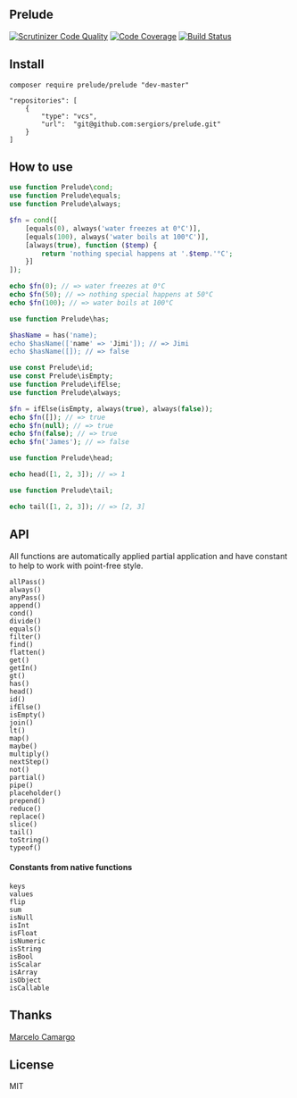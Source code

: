 Prelude
-------
[![Scrutinizer Code Quality](https://scrutinizer-ci.com/g/sergiors/prelude/badges/quality-score.png?b=master)](https://scrutinizer-ci.com/g/sergiors/prelude/?branch=master)
[![Code Coverage](https://scrutinizer-ci.com/g/sergiors/prelude/badges/coverage.png?b=master)](https://scrutinizer-ci.com/g/sergiors/prelude/?branch=master)
[![Build Status](https://scrutinizer-ci.com/g/sergiors/prelude/badges/build.png?b=master)](https://scrutinizer-ci.com/g/sergiors/prelude/build-status/master)

Install
-------

`composer require prelude/prelude "dev-master"`

```
"repositories": [
    {
        "type": "vcs",
        "url":  "git@github.com:sergiors/prelude.git"
    }
]
```

How to use
----------
```php
use function Prelude\cond;
use function Prelude\equals;
use function Prelude\always;

$fn = cond([
    [equals(0), always('water freezes at 0°C')],
    [equals(100), always('water boils at 100°C')],
    [always(true), function ($temp) {
        return 'nothing special happens at '.$temp.'°C';
    }]
]);

echo $fn(0); // => water freezes at 0°C
echo $fn(50); // => nothing special happens at 50°C
echo $fn(100); // => water boils at 100°C
```

```php
use function Prelude\has;

$hasName = has('name);
echo $hasName(['name' => 'Jimi']); // => Jimi
echo $hasName([]); // => false
```

```php
use const Prelude\id;
use const Prelude\isEmpty;
use function Prelude\ifElse;
use function Prelude\always;

$fn = ifElse(isEmpty, always(true), always(false));
echo $fn([]); // => true
echo $fn(null); // => true
echo $fn(false); // => true
echo $fn('James'); // => false
```

```php
use function Prelude\head;

echo head([1, 2, 3]); // => 1
```

```php
use function Prelude\tail;

echo tail([1, 2, 3]); // => [2, 3]
```

API
---
All functions are automatically applied partial application and have constant to help to work with point-free style.

```
allPass()
always()
anyPass()
append()
cond()
divide()
equals()
filter()
find()
flatten()
get()
getIn()
gt()
has()
head()
id()
ifElse()
isEmpty()
join()
lt()
map()
maybe()
multiply()
nextStep()
not()
partial()
pipe()
placeholder()
prepend()
reduce()
replace()
slice()
tail()
toString()
typeof()
```

#### Constants from native functions

```
keys 
values
flip 
sum
isNull
isInt
isFloat
isNumeric
isString
isBool
isScalar
isArray
isObject
isCallable
```

Thanks
------
[Marcelo Camargo](https://github.com/haskellcamargo)

License
-------
MIT
